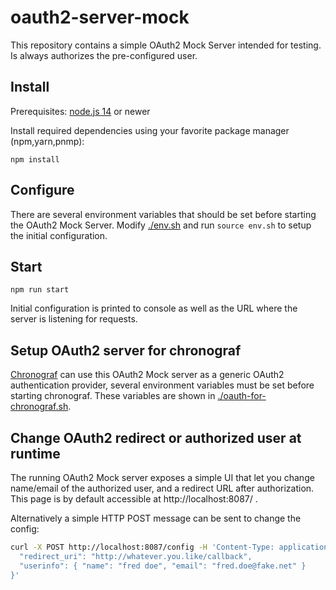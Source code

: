 # oauth2-server-mock

This repository contains a simple OAuth2 Mock Server intended for testing. Is always authorizes the pre-configured user.
## Install

Prerequisites: [node.js 14](https://nodejs.org/) or newer

Install required dependencies using your favorite package manager (npm,yarn,pnmp):

```
npm install
```

## Configure

There are several environment variables that should be set before starting the OAuth2 Mock Server.
Modify [./env.sh](./env.sh) and run `source env.sh` to setup the initial configuration.

## Start

```
npm run start
```

Initial configuration is printed to console as well as the URL where the server is listening for requests.

## Setup OAuth2 server for chronograf

[Chronograf](https://github.com/influxdata/chronograf) can use this OAuth2 Mock server as a generic OAuth2 authentication provider,
several environment variables must be set before starting chronograf. These variables are shown in [./oauth-for-chronograf.sh](./oauth-for-chronograf.sh).

## Change OAuth2 redirect or authorized user at runtime

The running OAuth2 Mock server exposes a simple UI that let you change name/email 
of the authorized user, and a redirect URL after authorization. This page is by default accessible at http://localhost:8087/ .

Alternatively a simple HTTP POST message can be sent to change the config:
```bash
curl -X POST http://localhost:8087/config -H 'Content-Type: application/json' -d '{
  "redirect_uri": "http://whatever.you.like/callback",
  "userinfo": { "name": "fred doe", "email": "fred.doe@fake.net" }
}'
```